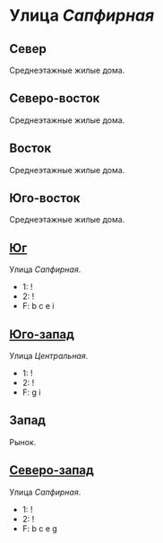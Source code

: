# Улица *Сапфирная*

## Север

Среднеэтажные жилые дома.

## Северо-восток

Среднеэтажные жилые дома.

## Восток

Среднеэтажные жилые дома.

## Юго-восток

Среднеэтажные жилые дома.

## [Юг](./600110.md)

Улица *Сапфирная*.

* 1:    !
* 2:    !
* F:    b   c   e   i

## [Юго-запад](./595095.md)

Улица *Центральная*.

* 1:    !
* 2:    !
* F:    g   i

## Запад

Рынок.

## [Северо-запад](./595085.md)

Улица *Сапфирная*.

* 1:    !
* 2:    !
* F:    b   c   e   g
